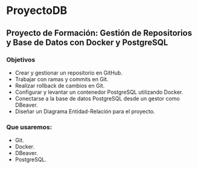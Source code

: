 # ProyectoDB
## Proyecto de Formación: Gestión de Repositorios y Base de Datos con Docker y PostgreSQL
### Objetivos 
* Crear y gestionar un repositorio en GitHub.
* Trabajar con ramas y commits en Git.
* Realizar rollback de cambios en Git.
* Configurar y levantar un contenedor PostgreSQL utilizando Docker.
* Conectarse a la base de datos PostgreSQL desde un gestor como DBeaver.
* Diseñar un Diagrama Entidad-Relación para el proyecto.
### Que usaremos:
* Git.
* Docker. 
* DBeaver.
* PostgreSQL.
